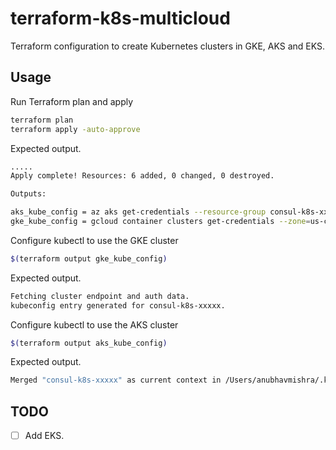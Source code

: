 # terraform-k8s-multicloud
Terraform configuration to create Kubernetes clusters in GKE, AKS and EKS.

## Usage

Run Terraform plan and apply

```bash
terraform plan
terraform apply -auto-approve
```

Expected output.

```bash
.....
Apply complete! Resources: 6 added, 0 changed, 0 destroyed.

Outputs:

aks_kube_config = az aks get-credentials --resource-group consul-k8s-xxxxx --name consul-k8s-xxxxx
gke_kube_config = gcloud container clusters get-credentials --zone=us-central1-a consul-k8s-xxxxx
```

Configure kubectl to use the GKE cluster

```bash
$(terraform output gke_kube_config)
```

Expected output.

```bash
Fetching cluster endpoint and auth data.
kubeconfig entry generated for consul-k8s-xxxxx.
```

Configure kubectl to use the AKS cluster

```bash 
$(terraform output aks_kube_config)
```

Expected output.

```bash
Merged "consul-k8s-xxxxx" as current context in /Users/anubhavmishra/.kube/config
```

## TODO

- [ ] Add EKS.
